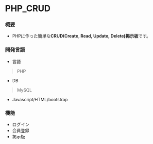 # PHP_CRUD

### 概要
* PHPに作った簡単な**CRUD(Create, Read, Update, Delete)掲示板**です。

### 開発言語
* 言語 
>PHP
* DB
>MySQL
* Javascript/HTML/bootstrap
### 機能
* ログイン
* 会員登録
* 掲示板


